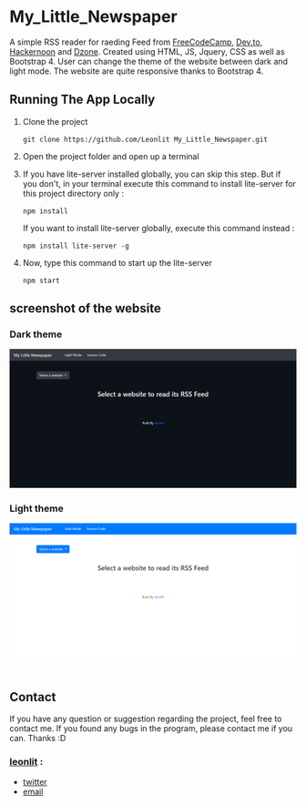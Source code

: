 # My_Little_Newspaper

A simple RSS reader for raeding Feed from [FreeCodeCamp](https://www.freecodecamp.org/), [Dev.to](https://dev.to/), [Hackernoon](https://hackernoon.com/) and [Dzone](https://dzone.com/). Created using HTML, JS, Jquery, CSS as well as Bootstrap 4. User can change the theme of the website between dark and light mode. The website are quite responsive thanks to Bootstrap 4.


## Running The App Locally

 1. Clone the project 
    ```
    git clone https://github.com/Leonlit My_Little_Newspaper.git
    ```
 2. Open the project folder and open up a terminal
 3. If you have lite-server installed globally, you can skip this step. But if you don't, in your terminal execute this command to install lite-server for this project directory only :
    ```
    npm install
    ```
    
    If you want to install lite-server globally, execute this command instead : 
    ```
    npm install lite-server -g
    ```

 4. Now, type this command to start up the lite-server

    ```
    npm start
    ```


## screenshot of the website

### Dark theme

![Dark theme of the website](https://github.com/Leonlit/My_Little_Newspaper/blob/master/img/homepage-dark.png?raw=true)

### Light theme

![Light theme of the website](https://github.com/Leonlit/My_Little_Newspaper/blob/master/img/homepage-light.png?raw=true)
​

## Contact
If you have any question or suggestion regarding the project, feel free to contact me. If you found any bugs in the program, please contact me if you can. Thanks :D 

### [leonlit](https://github.com/Leonlit) :
 - [twitter](https://twitter.com/leonlit)
 - [email](leonlit123@gmail.com)
